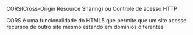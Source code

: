 CORS(Cross-Origin Resource Sharing) ou Controle de acesso HTTP

CORS é uma funcionalidade do HTML5 que permite que um site acesse recursos
de outro site mesmo estando em domínios diferentes


